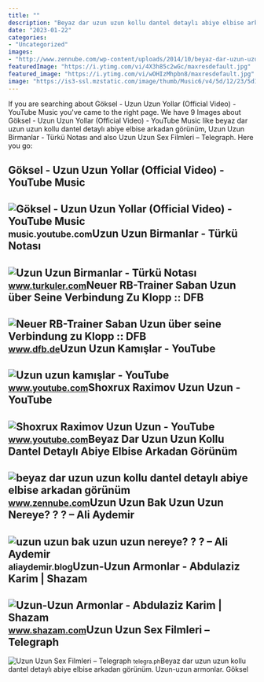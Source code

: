 ```yaml
---
title: ""
description: "Beyaz dar uzun uzun kollu dantel detaylı abiye elbise arkadan görünüm"
date: "2023-01-22"
categories:
- "Uncategorized"
images:
- "http://www.zennube.com/wp-content/uploads/2014/10/beyaz-dar-uzun-uzun-kollu-dantel-detaylı-abiye-elbise-arkadan-görünüm.jpg"
featuredImage: "https://i.ytimg.com/vi/4X3h85c2wGc/maxresdefault.jpg"
featured_image: "https://i.ytimg.com/vi/wOHIzMhpbn8/maxresdefault.jpg"
image: "https://is3-ssl.mzstatic.com/image/thumb/Music6/v4/5d/12/23/5d12232d-ff87-34e8-d6b9-ab99360b9ab4/5051813746703_cover.jpg/400x400cc.jpg"
---
```


If you are searching about Göksel - Uzun Uzun Yollar (Official Video) - YouTube Music you've came to the right page. We have 9 Images about Göksel - Uzun Uzun Yollar (Official Video) - YouTube Music like beyaz dar uzun uzun kollu dantel detaylı abiye elbise arkadan görünüm, Uzun Uzun Birmanlar - Türkü Notası and also Uzun Uzun Sex Filmleri – Telegraph. Here you go:

Göksel - Uzun Uzun Yollar (Official Video) - YouTube Music
----------------------------------------------------------

 ![Göksel - Uzun Uzun Yollar (Official Video) - YouTube Music](https://i.ytimg.com/vi/4X3h85c2wGc/maxresdefault.jpg) <small>music.youtube.com</small>Uzun Uzun Birmanlar - Türkü Notası
----------------------------------

 ![Uzun Uzun Birmanlar - Türkü Notası](https://turkuler.com/notalar/02586.gif) <small>www.turkuler.com</small>Neuer RB-Trainer Saban Uzun über Seine Verbindung Zu Klopp :: DFB
-----------------------------------------------------------------

 ![Neuer RB-Trainer Saban Uzun über seine Verbindung zu Klopp :: DFB](https://www.dfb.de/fileadmin/_processed_/202208/csm_266575-saban2_ba31820f3e.jpg) <small>www.dfb.de</small>Uzun Uzun Kamışlar - YouTube
----------------------------

 ![Uzun uzun kamışlar - YouTube](https://i.ytimg.com/vi/wOHIzMhpbn8/maxresdefault.jpg) <small>www.youtube.com</small>Shoxrux Raximov Uzun Uzun - YouTube
-----------------------------------

 ![Shoxrux Raximov Uzun Uzun - YouTube](https://i.ytimg.com/vi/4gSTqpSlXF4/maxresdefault.jpg) <small>www.youtube.com</small>Beyaz Dar Uzun Uzun Kollu Dantel Detaylı Abiye Elbise Arkadan Görünüm
---------------------------------------------------------------------

 ![beyaz dar uzun uzun kollu dantel detaylı abiye elbise arkadan görünüm](http://www.zennube.com/wp-content/uploads/2014/10/beyaz-dar-uzun-uzun-kollu-dantel-detaylı-abiye-elbise-arkadan-görünüm.jpg) <small>www.zennube.com</small>Uzun Uzun Bak Uzun Uzun Nereye? ? ? – Ali Aydemir
-------------------------------------------------

 ![uzun uzun bak uzun uzun nereye? ? ? – Ali Aydemir](https://sineklerinistahi.files.wordpress.com/2021/11/300px-otvbelweder-front.jpg?w=300) <small>aliaydemir.blog</small>Uzun-Uzun Armonlar - Abdulaziz Karim | Shazam
---------------------------------------------

 ![Uzun-Uzun Armonlar - Abdulaziz Karim | Shazam](https://is3-ssl.mzstatic.com/image/thumb/Music6/v4/5d/12/23/5d12232d-ff87-34e8-d6b9-ab99360b9ab4/5051813746703_cover.jpg/400x400cc.jpg) <small>www.shazam.com</small>Uzun Uzun Sex Filmleri – Telegraph
----------------------------------

 ![Uzun Uzun Sex Filmleri – Telegraph](http://images.kinorium.com/movie/shot/1452243/w1500_1313745.jpg) <small>telegra.ph</small>Beyaz dar uzun uzun kollu dantel detaylı abiye elbise arkadan görünüm. Uzun-uzun armonlar. Göksel
